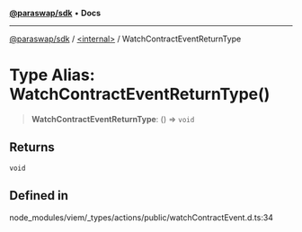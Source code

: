 [**@paraswap/sdk**](../../README.md) • **Docs**

***

[@paraswap/sdk](../../globals.md) / [\<internal\>](../README.md) / WatchContractEventReturnType

# Type Alias: WatchContractEventReturnType()

> **WatchContractEventReturnType**: () => `void`

## Returns

`void`

## Defined in

node\_modules/viem/\_types/actions/public/watchContractEvent.d.ts:34
